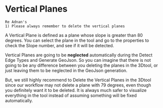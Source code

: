 # Vertical Planes

```text
Re Adnan's 
1) Please always remember to delete the vertical planes
```

A Vertical Plane is defined as a plane whose slope is greater than 80 degrees. You can select the plane in the tool and go to the properties to check the Slope number, and see if it will be detected.

Vertical Planes are going to be **neglected** automatically during the Detect Edge Types and Generate GeoJson. So you can imagine that there is not going to be any difference between you deleting the planes in the 3Dtool, or just leaving them to be neglected in the GeoJson generation.

But, we still highly recommend to Delete the Vertical Planes in the 3Dtool since our workflow may not delete a plane with 79 degrees, even though you definitely want it to be deleted. It is always much safer to visualize everything in the tool instead of assuming something will be fixed automatically.

